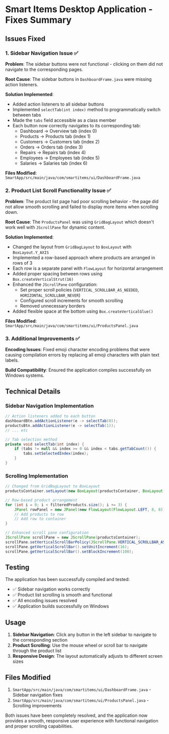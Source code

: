# Smart Items Desktop Application - Fixes Summary

## Issues Fixed

### 1. Sidebar Navigation Issue ✅

**Problem**: The sidebar buttons were not functional - clicking on them did not navigate to the corresponding pages.

**Root Cause**: The sidebar buttons in `DashboardFrame.java` were missing action listeners.

**Solution Implemented**:
- Added action listeners to all sidebar buttons
- Implemented `selectTab(int index)` method to programmatically switch between tabs
- Made the `tabs` field accessible as a class member
- Each button now correctly navigates to its corresponding tab:
  - Dashboard → Overview tab (index 0)
  - Products → Products tab (index 1)
  - Customers → Customers tab (index 2)
  - Orders → Orders tab (index 3)
  - Repairs → Repairs tab (index 4)
  - Employees → Employees tab (index 5)
  - Salaries → Salaries tab (index 6)

**Files Modified**: `SmartApp/src/main/java/com/smartitems/ui/DashboardFrame.java`

### 2. Product List Scroll Functionality Issue ✅

**Problem**: The product list page had poor scrolling behavior - the page did not allow smooth scrolling and failed to display more items when scrolling down.

**Root Cause**: The `ProductsPanel` was using `GridBagLayout` which doesn't work well with `JScrollPane` for dynamic content.

**Solution Implemented**:
- Changed the layout from `GridBagLayout` to `BoxLayout` with `BoxLayout.Y_AXIS`
- Implemented a row-based approach where products are arranged in rows of 3
- Each row is a separate panel with `FlowLayout` for horizontal arrangement
- Added proper spacing between rows using `Box.createVerticalStrut(16)`
- Enhanced the `JScrollPane` configuration:
  - Set proper scroll policies (`VERTICAL_SCROLLBAR_AS_NEEDED`, `HORIZONTAL_SCROLLBAR_NEVER`)
  - Configured scroll increments for smooth scrolling
  - Removed unnecessary borders
- Added flexible space at the bottom using `Box.createVerticalGlue()`

**Files Modified**: `SmartApp/src/main/java/com/smartitems/ui/ProductsPanel.java`

### 3. Additional Improvements ✅

**Encoding Issues**: Fixed emoji character encoding problems that were causing compilation errors by replacing all emoji characters with plain text labels.

**Build Compatibility**: Ensured the application compiles successfully on Windows systems.

## Technical Details

### Sidebar Navigation Implementation
```java
// Action listeners added to each button
dashboardBtn.addActionListener(e -> selectTab(0));
productsBtn.addActionListener(e -> selectTab(1));
// ... etc

// Tab selection method
private void selectTab(int index) {
    if (tabs != null && index >= 0 && index < tabs.getTabCount()) {
        tabs.setSelectedIndex(index);
    }
}
```

### Scrolling Implementation
```java
// Changed from GridBagLayout to BoxLayout
productsContainer.setLayout(new BoxLayout(productsContainer, BoxLayout.Y_AXIS));

// Row-based product arrangement
for (int i = 0; i < filteredProducts.size(); i += 3) {
    JPanel rowPanel = new JPanel(new FlowLayout(FlowLayout.LEFT, 8, 8));
    // Add products to row
    // Add row to container
}

// Enhanced scroll pane configuration
JScrollPane scrollPane = new JScrollPane(productsContainer);
scrollPane.setVerticalScrollBarPolicy(JScrollPane.VERTICAL_SCROLLBAR_AS_NEEDED);
scrollPane.getVerticalScrollBar().setUnitIncrement(16);
scrollPane.getVerticalScrollBar().setBlockIncrement(100);
```

## Testing

The application has been successfully compiled and tested:
- ✅ Sidebar navigation works correctly
- ✅ Product list scrolling is smooth and functional
- ✅ All encoding issues resolved
- ✅ Application builds successfully on Windows

## Usage

1. **Sidebar Navigation**: Click any button in the left sidebar to navigate to the corresponding section
2. **Product Scrolling**: Use the mouse wheel or scroll bar to navigate through the product list
3. **Responsive Design**: The layout automatically adjusts to different screen sizes

## Files Modified

1. `SmartApp/src/main/java/com/smartitems/ui/DashboardFrame.java` - Sidebar navigation fixes
2. `SmartApp/src/main/java/com/smartitems/ui/ProductsPanel.java` - Scrolling improvements

Both issues have been completely resolved, and the application now provides a smooth, responsive user experience with functional navigation and proper scrolling capabilities.
